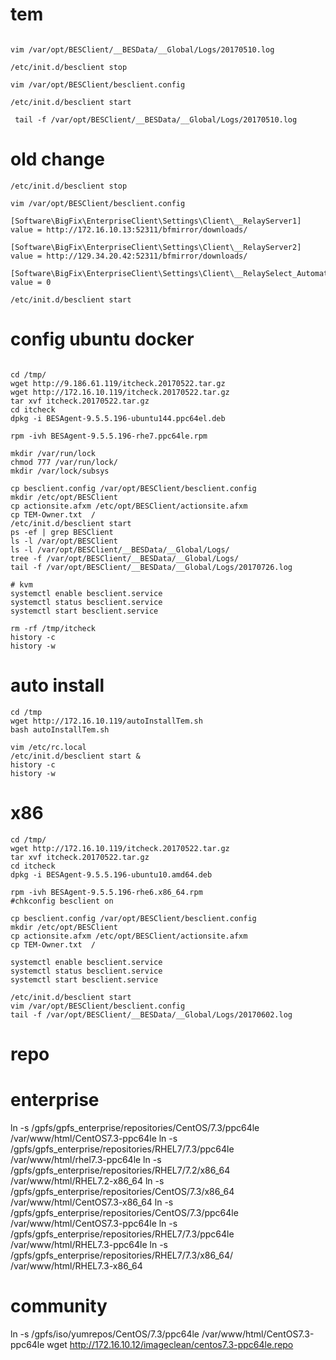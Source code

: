 # tem
```shell

vim /var/opt/BESClient/__BESData/__Global/Logs/20170510.log

/etc/init.d/besclient stop

vim /var/opt/BESClient/besclient.config

/etc/init.d/besclient start

 tail -f /var/opt/BESClient/__BESData/__Global/Logs/20170510.log
```

# old change

```shell
/etc/init.d/besclient stop

vim /var/opt/BESClient/besclient.config

[Software\BigFix\EnterpriseClient\Settings\Client\__RelayServer1]
value = http://172.16.10.13:52311/bfmirror/downloads/

[Software\BigFix\EnterpriseClient\Settings\Client\__RelayServer2]
value = http://129.34.20.42:52311/bfmirror/downloads/

[Software\BigFix\EnterpriseClient\Settings\Client\__RelaySelect_Automatic]
value = 0

/etc/init.d/besclient start
```


# config ubuntu docker
``` shell

cd /tmp/
wget http://9.186.61.119/itcheck.20170522.tar.gz
wget http://172.16.10.119/itcheck.20170522.tar.gz
tar xvf itcheck.20170522.tar.gz
cd itcheck
dpkg -i BESAgent-9.5.5.196-ubuntu144.ppc64el.deb

rpm -ivh BESAgent-9.5.5.196-rhe7.ppc64le.rpm

mkdir /var/run/lock
chmod 777 /var/run/lock/
mkdir /var/lock/subsys

cp besclient.config /var/opt/BESClient/besclient.config
mkdir /etc/opt/BESClient
cp actionsite.afxm /etc/opt/BESClient/actionsite.afxm
cp TEM-Owner.txt  /
/etc/init.d/besclient start
ps -ef | grep BESClient
ls -l /var/opt/BESClient
ls -l /var/opt/BESClient/__BESData/__Global/Logs/
tree -f /var/opt/BESClient/__BESData/__Global/Logs/
tail -f /var/opt/BESClient/__BESData/__Global/Logs/20170726.log

# kvm
systemctl enable besclient.service
systemctl status besclient.service
systemctl start besclient.service

rm -rf /tmp/itcheck
history -c
history -w
```
# auto install
``` shell
cd /tmp
wget http://172.16.10.119/autoInstallTem.sh
bash autoInstallTem.sh

vim /etc/rc.local
/etc/init.d/besclient start &
history -c
history -w

```

# x86
``` shell
cd /tmp/
wget http://172.16.10.119/itcheck.20170522.tar.gz
tar xvf itcheck.20170522.tar.gz
cd itcheck
dpkg -i BESAgent-9.5.5.196-ubuntu10.amd64.deb

rpm -ivh BESAgent-9.5.5.196-rhe6.x86_64.rpm
#chkconfig besclient on

cp besclient.config /var/opt/BESClient/besclient.config
mkdir /etc/opt/BESClient
cp actionsite.afxm /etc/opt/BESClient/actionsite.afxm
cp TEM-Owner.txt  /

systemctl enable besclient.service
systemctl status besclient.service
systemctl start besclient.service

/etc/init.d/besclient start
vim /var/opt/BESClient/besclient.config
tail -f /var/opt/BESClient/__BESData/__Global/Logs/20170602.log
```


# repo

# enterprise
ln -s /gpfs/gpfs_enterprise/repositories/CentOS/7.3/ppc64le /var/www/html/CentOS7.3-ppc64le
ln -s /gpfs/gpfs_enterprise/repositories/RHEL7/7.3/ppc64le /var/www/html/rhel7.3-ppc64le
ln -s /gpfs/gpfs_enterprise/repositories/RHEL7/7.2/x86_64 /var/www/html/RHEL7.2-x86_64
ln -s /gpfs/gpfs_enterprise/repositories/CentOS/7.3/x86_64 /var/www/html/CentOS7.3-x86_64
ln -s /gpfs/gpfs_enterprise/repositories/CentOS/7.3/ppc64le /var/www/html/CentOS7.3-ppc64le
ln -s /gpfs/gpfs_enterprise/repositories/RHEL7/7.3/ppc64le /var/www/html/RHEL7.3-ppc64le
ln -s /gpfs/gpfs_enterprise/repositories/RHEL7/7.3/x86_64/ /var/www/html/RHEL7.3-x86_64

# community
ln -s /gpfs/iso/yumrepos/CentOS/7.3/ppc64le /var/www/html/CentOS7.3-ppc64le
wget http://172.16.10.12/imageclean/centos7.3-ppc64le.repo
